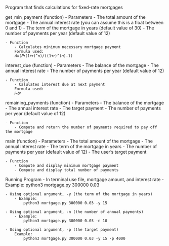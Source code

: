 Program that finds calculations for fixed-rate mortgages

get_min_payment (function)
    - Parameters
        - The total amount of the mortgage
        - The annual interest rate (you can assume this is a float between 0 and 1)
        - The term of the mortgage in years (default value of 30)
        - The number of payments per year (default value of 12)

    - Function
        - Calculates minimum necessary mortgage payment
        Formula used:
        𝐴=(𝑃𝑟(1+𝑟)^𝑛)/((1+𝑟)^(𝑛)−1)


interest_due (function)
    - Parameters
        - The balance of the mortgage 
        - The annual interest rate
        - The number of payments per year (default value of 12)

    - Function
        - Calulates interest due at next payment
        Formula used:
        𝑖=𝑏𝑟


remaining_payments (function)
    - Parameters
        - The balance of the mortgage 
        - The annual interest rate 
        - The target payment 
        - The number of payments per year (default value of 12)

    - Function
        - Compute and return the number of payments required to pay off the mortgage
 
 main (function)
    - Parameters
        - The total amount of the mortgage 
        - The annual interest rate 
        - The term of the mortgage in years 
        - The number of payments per year (default value of 12)
        - The user’s target payment 

    - Function
        - Compute and display minimum mortgage payment 
        - Compute and display total number of payments 


Running Program
    - In terminal use file, mortgage amount, and interest rate
        - Example:
            python3 mortgage.py 300000 0.03

    - Using optional argument, -y (the term of the mortgage in years)
        - Example:
            python3 mortgage.py 300000 0.03 -y 15

    - Using optional argument, -n (the number of annual payments)
        - Example:
            python3 mortgage.py 300000 0.03 -n 10

    - Using optional argument, -p (the target payment)
        Example:
            python3 mortgage.py 300000 0.03 -y 15 -p 4000